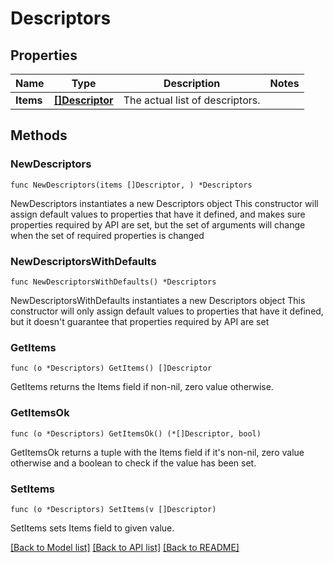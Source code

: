 # Descriptors

## Properties

Name | Type | Description | Notes
------------ | ------------- | ------------- | -------------
**Items** | [**[]Descriptor**](Descriptor.md) | The actual list of descriptors. | 

## Methods

### NewDescriptors

`func NewDescriptors(items []Descriptor, ) *Descriptors`

NewDescriptors instantiates a new Descriptors object
This constructor will assign default values to properties that have it defined,
and makes sure properties required by API are set, but the set of arguments
will change when the set of required properties is changed

### NewDescriptorsWithDefaults

`func NewDescriptorsWithDefaults() *Descriptors`

NewDescriptorsWithDefaults instantiates a new Descriptors object
This constructor will only assign default values to properties that have it defined,
but it doesn't guarantee that properties required by API are set

### GetItems

`func (o *Descriptors) GetItems() []Descriptor`

GetItems returns the Items field if non-nil, zero value otherwise.

### GetItemsOk

`func (o *Descriptors) GetItemsOk() (*[]Descriptor, bool)`

GetItemsOk returns a tuple with the Items field if it's non-nil, zero value otherwise
and a boolean to check if the value has been set.

### SetItems

`func (o *Descriptors) SetItems(v []Descriptor)`

SetItems sets Items field to given value.



[[Back to Model list]](../README.md#documentation-for-models) [[Back to API list]](../README.md#documentation-for-api-endpoints) [[Back to README]](../README.md)


